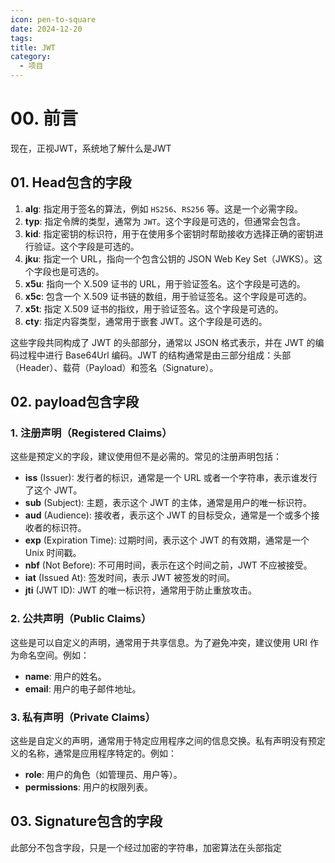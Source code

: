 ```yaml
---
icon: pen-to-square
date: 2024-12-20
tags: 
title: JWT
category:
  - 项目
---
```

# 00.  前言
现在，正视JWT，系统地了解什么是JWT


## 01. Head包含的字段
1. **alg**: 指定用于签名的算法，例如 `HS256`、`RS256` 等。这是一个必需字段。
2. **typ**: 指定令牌的类型，通常为 `JWT`。这个字段是可选的，但通常会包含。
3. **kid**: 指定密钥的标识符，用于在使用多个密钥时帮助接收方选择正确的密钥进行验证。这个字段是可选的。
4. **jku**: 指定一个 URL，指向一个包含公钥的 JSON Web Key Set（JWKS）。这个字段也是可选的。
5. **x5u**: 指向一个 X.509 证书的 URL，用于验证签名。这个字段是可选的。
6. **x5c**: 包含一个 X.509 证书链的数组，用于验证签名。这个字段是可选的。
7. **x5t**: 指定 X.509 证书的指纹，用于验证签名。这个字段是可选的。
8. **cty**: 指定内容类型，通常用于嵌套 JWT。这个字段是可选的。
    

这些字段共同构成了 JWT 的头部部分，通常以 JSON 格式表示，并在 JWT 的编码过程中进行 Base64Url 编码。JWT 的结构通常是由三部分组成：头部（Header）、载荷（Payload）和签名（Signature）。

## 02. payload包含字段
### 1. 注册声明（Registered Claims）

这些是预定义的字段，建议使用但不是必需的。常见的注册声明包括：

- **iss** (Issuer): 发行者的标识，通常是一个 URL 或者一个字符串，表示谁发行了这个 JWT。
- **sub** (Subject): 主题，表示这个 JWT 的主体，通常是用户的唯一标识符。
- **aud** (Audience): 接收者，表示这个 JWT 的目标受众，通常是一个或多个接收者的标识符。
- **exp** (Expiration Time): 过期时间，表示这个 JWT 的有效期，通常是一个 Unix 时间戳。
- **nbf** (Not Before): 不可用时间，表示在这个时间之前，JWT 不应被接受。
- **iat** (Issued At): 签发时间，表示 JWT 被签发的时间。
- **jti** (JWT ID): JWT 的唯一标识符，通常用于防止重放攻击。
### 2. 公共声明（Public Claims）

这些是可以自定义的声明，通常用于共享信息。为了避免冲突，建议使用 URI 作为命名空间。例如：

- **name**: 用户的姓名。
- **email**: 用户的电子邮件地址。

### 3. 私有声明（Private Claims）

这些是自定义的声明，通常用于特定应用程序之间的信息交换。私有声明没有预定义的名称，通常是应用程序特定的。例如：

- **role**: 用户的角色（如管理员、用户等）。
- **permissions**: 用户的权限列表。

## 03. Signature包含的字段

此部分不包含字段，只是一个经过加密的字符串，加密算法在头部指定